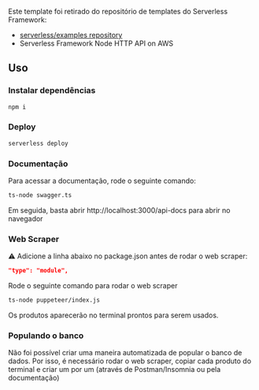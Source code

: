 Este template foi retirado do repositório de templates do Serverless Framework:

- [serverless/examples repository](https://github.com/serverless/examples/)
- Serverless Framework Node HTTP API on AWS

## Uso

### Instalar dependências

```bash
npm i
```

### Deploy

```bash
serverless deploy
```

### Documentação

Para acessar a documentação, rode o seguinte comando:

```bash
ts-node swagger.ts
```

Em seguida, basta abrir http://localhost:3000/api-docs para abrir no navegador

### Web Scraper

⚠️ Adicione a linha abaixo no package.json antes de rodar o web scraper:

```json
"type": "module",
```

Rode o seguinte comando para rodar o web scraper

```bash
ts-node puppeteer/index.js
```

Os produtos aparecerão no terminal prontos para serem usados.

### Populando o banco

Não foi possível criar uma maneira automatizada de popular o banco de dados. Por isso, é necessário rodar o web scraper, copiar cada produto do terminal e criar um por um (através de Postman/Insomnia ou pela documentação)
